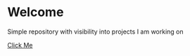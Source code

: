 # Welcome

Simple repository with visibility into projects I am working on

[Click Me](douguyeda.github.io)
